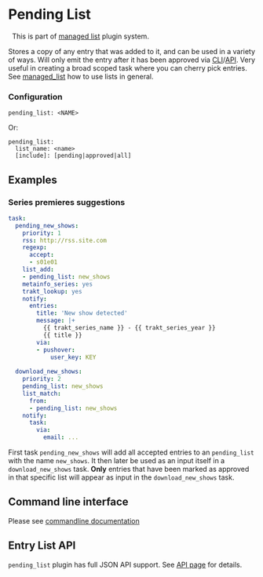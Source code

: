 # Pending List
<div class="alert alert-success" role="info">
  
  <span class="glyphicon glyphicon glyphicon-cog"></span>
  &nbsp; This is part of [managed list](/Plugins/List) plugin system.
</div>

Stores a copy of any entry that was added to it, and can be used in a variety of ways. Will only emit the entry after it has been approved via [CLI](/CLI/pending-list)/[API](/API). Very useful in creating a broad scoped task where you can cherry pick entries.  
See [managed_list](/Plugins/List/) how to use lists in general. 

### Configuration

```text
pending_list: <NAME>
```

Or:

```text
pending_list: 
  list_name: <name>
  [include]: [pending|approved|all]
```


## Examples


### Series premieres suggestions

```yaml
task:
  pending_new_shows:
    priority: 1
    rss: http://rss.site.com
    regexp:
      accept:
      - s01e01
    list_add:
    - pending_list: new_shows
    metainfo_series: yes
    trakt_lookup: yes
    notify:
      entries:
        title: 'New show detected'
        message: |+
          {{ trakt_series_name }} - {{ trakt_series_year }}
          {{ title }} 
        via:
        - pushover:
            user_key: KEY
    
  download_new_shows:
    priority: 2
    pending_list: new_shows
    list_match:
      from:
      - pending_list: new_shows
    notify:
      task:
        via:
          email: ...
```

First task `pending_new_shows` will add all accepted entries to an `pending_list` with the name `new_shows`. It then later be used as an input itself in a `download_new_shows` task. **Only** entries that have been marked as approved in that specific list will appear as input in the `download_new_shows` task.


## Command line interface

Please see [commandline documentation](/CLI/pending-list)

## Entry List API
`pending_list` plugin has full JSON API support. See [API page](https://flexget.com/API) for details.